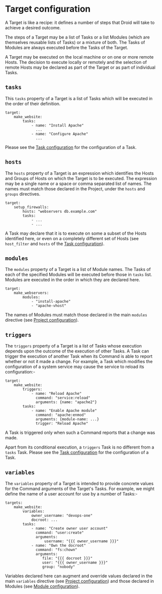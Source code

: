 # Target configuration

A Target is like a recipe: it defines a number of steps that Droid will take to
achieve a desired outcome.

The steps of a Target may be a list of Tasks or a list Modules (which are
themselves reusable lists of Tasks) or a mixture of both.  The Tasks of Modules
are always executed before the Tasks of the Target.

A Target may be executed on the local machine or on one or more remote Hosts.
The decision to execute locally or remotely and the selection of remote Hosts
may be declared as part of the Target or as part of individual Tasks.

## `tasks`

This `tasks` property of a Target is a list of Tasks which will be executed in
the order of their definition.

    target:
        make_website:
            tasks:
                - name: "Install Apache"
                  ...
                - name: "Configure Apache"
                  ...

Please see the [Task configuration][conf-task] for the configuration of a Task.

## `hosts`

The `hosts` property of a Target is an expression which identifies the Hosts
and Groups of Hosts on which the Target is to be executed.  The expression may
be a single name or a space or comma separated list of names.  The names must
match those declared in the Project, under the `hosts` and `groups` directives.

    target:
        setup_firewalls:
            hosts: "webservers db.example.com"
            tasks:
                - ...
                - ...

A Task may declare that it is to execute on some a subset of the Hosts
identified here, or even on a completely different set of Hosts (see
`host_filter` and `hosts` of the [Task configuration][conf-task]).

## `modules`

The `modules` property of a Target is a list of Module names.  The Tasks of
each of the specified Modules will be executed before those in `tasks` list.
Modules are executed in the order in which they are declared here.

    target:
        make_webservers:
            modules:
                - "install-apache"
                - "apache-vhost"

The names of Modules must match those declared in the main `modules` directive
(see [Project configuration][conf-project]).

## `triggers`

The `triggers` property of a Target is a list of Tasks whose execution depends
upon the outcome of the execution of other Tasks.  A Task can trigger the
execution of another Task when its Command is able to report whether or not it
made a change.  For example, a Task which modifies the configuration of a
system service may cause the service to reload its configuration:-

    target:
        make_website:
            triggers:
                - name: "Reload Apache"
                  command: "service:reload"
                  arguments: {name: "apache2"}
            tasks:
                - name: "Enable Apache module"
                  command: "apache:enmod"
                  arguments: {module-name: ...}
                  trigger: "Reload Apache"

A Task is triggered only when such a Command reports that a change was made.

Apart from its conditional execution, a `triggers` Task is no different from a
`tasks` Task.  Please see the [Task configuration][conf-task] for the
configuration of a Task.

## `variables`

The `variables` property of a Target is intended to provide concrete values for
the Command arguments of the Target's Tasks.  For example, we might define the
name of a user account for use by a number of Tasks:-

    targets:
        make_website:
            variables:
                owner_username: "devops-one"
                docroot: ...
            tasks:
                - name: "Create owner user account"
                  command: "user:create"
                  arguments:
                      username: "{{{ owner_username }}}"
                - name: "Own the docroot"
                  command: "fs:chown"
                  arguments:
                     file: "{{{ docroot }}}"
                     user: "{{{ owner_username }}}"
                     group: "nobody"

Variables declared here can augment and override values declared in the main
`variables` directive (see [Project configuration][conf-project]) and those
declared in Modules (see [Module configuration][conf-module]).

[conf-module]: </configuration-reference/module.html> "Module configuration"
[conf-project]: </configuration-reference/project.html> "Project configuration"
[conf-task]: </configuration-reference/task.html> "Task configuration"
